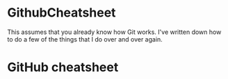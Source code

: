 # GithubCheatsheet
This assumes that you already know how Git works. I've written down how to do a few of the things that I do over and over again.

GitHub cheatsheet
=================
